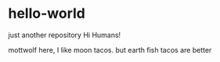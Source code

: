 # hello-world
just another repository
Hi Humans!

mottwolf here, I like moon tacos.
but earth fish tacos are better
